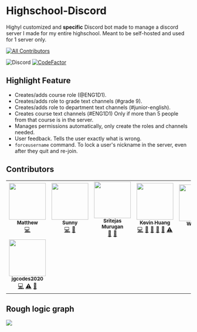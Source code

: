 # Highschool-Discord

Highyl customized and **specific** Discord bot made to manage a discord server I made for my entire highschool.
Meant to be self-hosted and used for 1 server only.

<!-- ALL-CONTRIBUTORS-BADGE:START - Do not remove or modify this section -->
[![All Contributors](https://img.shields.io/badge/all_contributors-8-orange.svg?style=flat-square)](#contributors)
<!-- ALL-CONTRIBUTORS-BADGE:END --> 
![Discord](https://discordapp.com/api/guilds/754892607556943872/widget.png?style=shield)
[![CodeFactor](https://www.codefactor.io/repository/github/ynng/highschool-discord/badge)](https://www.codefactor.io/repository/github/ynng/highschool-discord)

## Highlight Feature
* Creates/adds course role (@ENG1D1).
* Creates/adds role to grade text channels (#grade 9).
* Creates/adds role to department text channels (#junior-english).
* Creates course text channels (#ENG1D1) Only if more than 5 people from that course is in the server.
* Manages permissions automatically, only create the roles and channels needed.
* User feedback. Tells the user exactly what is wrong.
* `forceusername` command. To lock a user's nickname in the server, even after they quit and re-join.

## Contributors
<!-- ALL-CONTRIBUTORS-LIST:START - Do not remove or modify this section -->
<!-- prettier-ignore-start -->
<!-- markdownlint-disable -->
<table>
  <tr>
    <td align="center"><a href="https://matthewl.xyz"><img src="https://avatars0.githubusercontent.com/u/58238450?v=4?s=100" width="100px;" alt=""/><br /><sub><b>Matthew</b></sub></a><br /><a href="https://github.com/Ynng/Highschool-Discord/commits?author=Weezity" title="Code">💻</a></td>
    <td align="center"><a href="https://github.com/3Nya3"><img src="https://avatars2.githubusercontent.com/u/43357430?v=4?s=100" width="100px;" alt=""/><br /><sub><b>Sunny</b></sub></a><br /><a href="https://github.com/Ynng/Highschool-Discord/commits?author=3Nya3" title="Code">💻</a> <a href="#design-3Nya3" title="Design">🎨</a></td>
    <td align="center"><a href="https://github.com/SritejasMurugan"><img src="https://avatars2.githubusercontent.com/u/55073032?v=4?s=100" width="100px;" alt=""/><br /><sub><b>Sritejas Murugan</b></sub></a><br /><a href="https://github.com/Ynng/Highschool-Discord/commits?author=SritejasMurugan" title="Documentation">📖</a> <a href="#ideas-SritejasMurugan" title="Ideas, Planning, & Feedback">🤔</a></td>
    <td align="center"><a href="https://github.com/Ynng"><img src="https://avatars0.githubusercontent.com/u/44907675?v=4?s=100" width="100px;" alt=""/><br /><sub><b>Kevin Huang</b></sub></a><br /><a href="https://github.com/Ynng/Highschool-Discord/commits?author=Ynng" title="Code">💻</a> <a href="https://github.com/Ynng/Highschool-Discord/commits?author=Ynng" title="Documentation">📖</a> <a href="#ideas-Ynng" title="Ideas, Planning, & Feedback">🤔</a> <a href="#data-Ynng" title="Data">🔣</a> <a href="#maintenance-Ynng" title="Maintenance">🚧</a> <a href="https://github.com/Ynng/Highschool-Discord/commits?author=Ynng" title="Tests">⚠️</a></td>
    <td align="center"><a href="https://github.com/PaisWillie"><img src="https://avatars0.githubusercontent.com/u/25867130?v=4?s=100" width="100px;" alt=""/><br /><sub><b>Willie Pai</b></sub></a><br /><a href="#ideas-PaisWillie" title="Ideas, Planning, & Feedback">🤔</a> <a href="https://github.com/Ynng/Highschool-Discord/commits?author=PaisWillie" title="Tests">⚠️</a></td>
    <td align="center"><a href="https://github.com/MiraclePalette"><img src="https://avatars2.githubusercontent.com/u/45834630?v=4?s=100" width="100px;" alt=""/><br /><sub><b>Owen</b></sub></a><br /><a href="https://github.com/Ynng/Highschool-Discord/commits?author=MiraclePalette" title="Code">💻</a></td>
    <td align="center"><a href="https://github.com/has12zen"><img src="https://avatars2.githubusercontent.com/u/57583693?v=4?s=100" width="100px;" alt=""/><br /><sub><b>has12zen</b></sub></a><br /><a href="#security-has12zen" title="Security">🛡️</a></td>
  </tr>
  <tr>
    <td align="center"><a href="https://github.com/jgcodes2020"><img src="https://avatars0.githubusercontent.com/u/35639051?v=4?s=100" width="100px;" alt=""/><br /><sub><b>jgcodes2020</b></sub></a><br /><a href="https://github.com/Ynng/Highschool-Discord/commits?author=jgcodes2020" title="Code">💻</a> <a href="https://github.com/Ynng/Highschool-Discord/commits?author=jgcodes2020" title="Tests">⚠️</a> <a href="#ideas-jgcodes2020" title="Ideas, Planning, & Feedback">🤔</a></td>
  </tr>
</table>

<!-- markdownlint-restore -->
<!-- prettier-ignore-end -->

<!-- ALL-CONTRIBUTORS-LIST:END -->

## Rough logic graph
![](https://cdn.discordapp.com/attachments/558408313067405334/754508593620975669/UHS_discord_server_1.png)
